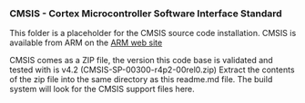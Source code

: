 ### CMSIS - Cortex Microcontroller Software Interface Standard
This folder is a placeholder for the CMSIS source code installation. CMSIS is available from ARM on
the [ARM web site](http://www.arm.com/products/processors/cortex-m/cortex-microcontroller-software-interface-standard.php)

CMSIS comes as a ZIP file, the version this code base is validated and tested with is v4.2 (CMSIS-SP-00300-r4p2-00rel0.zip)
Extract the contents of the zip file into the same directory as this readme.md file. The build system will look for the 
CMSIS support files here.
